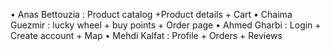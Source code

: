•	Anas Bettouzia : Product catalog +Product details + Cart 
•	Chaima Guezmir :  lucky wheel + buy points + Order page
•	Ahmed Gharbi : Login + Create account + Map
•	Mehdi Kalfat : Profile + Orders + Reviews

